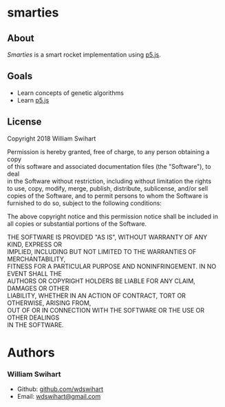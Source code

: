 # smarties

## About

*Smarties* is a smart rocket implementation using [p5.js](https://p5js.org/).

## Goals

- Learn concepts of genetic algorithms
- Learn [p5.js](https://p5js.org/)

## License

Copyright 2018 William Swihart

Permission is hereby granted, free of charge, to any person obtaining a copy  
of this software and associated documentation files (the "Software"), to deal  
in the Software without restriction, including without limitation the rights  
to use, copy, modify, merge, publish, distribute, sublicense, and/or sell  
copies of the Software, and to permit persons to whom the Software is  
furnished to do so, subject to the following conditions:  

The above copyright notice and this permission notice shall be included in  
all copies or substantial portions of the Software.  

THE SOFTWARE IS PROVIDED "AS IS", WITHOUT WARRANTY OF ANY KIND, EXPRESS OR   
IMPLIED, INCLUDING BUT NOT LIMITED TO THE WARRANTIES OF MERCHANTABILITY,  
FITNESS FOR A PARTICULAR PURPOSE AND NONINFRINGEMENT. IN NO EVENT SHALL THE  
AUTHORS OR COPYRIGHT HOLDERS BE LIABLE FOR ANY CLAIM, DAMAGES OR OTHER  
LIABILITY, WHETHER IN AN ACTION OF CONTRACT, TORT OR OTHERWISE, ARISING FROM,  
OUT OF OR IN CONNECTION WITH THE SOFTWARE OR THE USE OR OTHER DEALINGS  
IN THE SOFTWARE.

# Authors

### William Swihart
- Github: [github.com/wdswihart](https://github.com/wdswihart)
- Email: wdswihart@gmail.com
